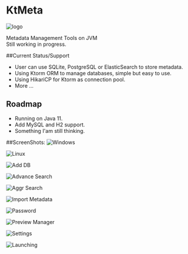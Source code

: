 # KtMeta
![logo](src/main/resources/imgs/AboutHead.png)  

Metadata Management Tools on JVM  
Still working in progress.  

##Current Status/Support
* User can use SQLite, PostgreSQL or ElasticSearch to store metadata.
* Using Ktorm ORM to manage databases, simple but easy to use.
* Using HikariCP for Ktorm as connection pool.
* More ...

## Roadmap
* Running on Java 11.
* Add MySQL and H2 support.
* Something I'am still thinking.

##ScreenShots:
![Windows](screenshots/IntellijTheme.png)
  
![Linux](screenshots/OnLinux.png)  

![Add DB](screenshots/AddDBResource.png) 

![Advance Search](screenshots/AdvacneSearch.png)  

![Aggr Search](screenshots/AggrSearch.png)  

![Import Metadata](screenshots/ImportMetadata.png)  

![Password](screenshots/Password.png)

![Preview Manager](screenshots/PreviewManager.png)  

![Settings](screenshots/Settings.png)

![Launching](screenshots/Launching.png)